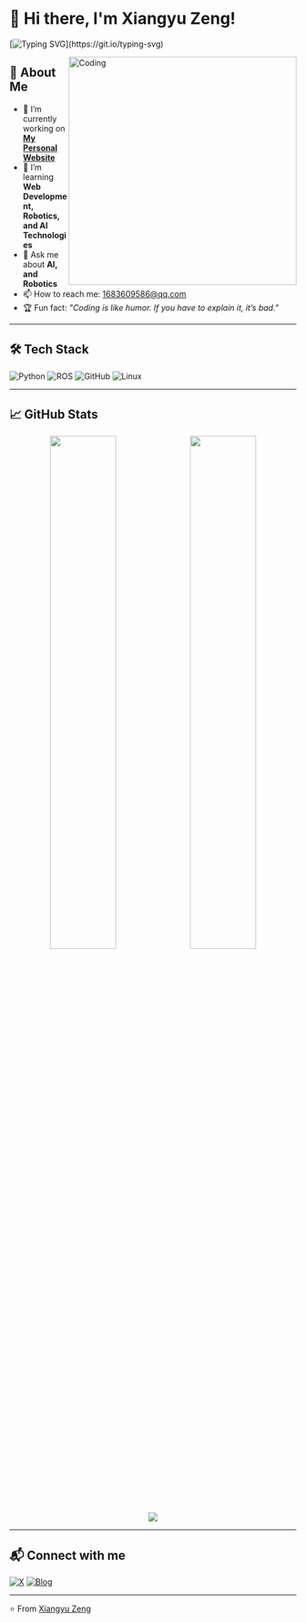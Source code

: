 # 👋 Hi there, I'm **Xiangyu Zeng!**

[![Typing SVG](https://readme-typing-svg.herokuapp.com?size=22&color=F75C7E&lines=Welcome+to+my+GitHub+profile!;I'm+a+passionate+developer.;Open-source+enthusiast!)](https://git.io/typing-svg)

<img align="right" alt="Coding" width="400" src="https://media.giphy.com/media/qgQUggAC3Pfv687qPC/giphy.gif">

## 🚀 About Me

- 🎯 I’m currently working on **[My Personal Website](https://github.com/zxy0624/zxy0624.github.io)**
- 🌱 I’m learning **Web Development, Robotics, and AI Technologies**
- 💬 Ask me about **AI, and Robotics**
- 📫 How to reach me: [1683609586@qq.com](mailto:1683609586@qq.com)
- 🏆 Fun fact: *"Coding is like humor. If you have to explain it, it’s bad."*

---

## 🛠️ Tech Stack

![Python](https://img.shields.io/badge/-Python-3776AB?style=flat&logo=python&logoColor=white)
![ROS](https://img.shields.io/badge/-ROS-22314E?style=flat&logo=ros&logoColor=white)
![GitHub](https://img.shields.io/badge/-GitHub-181717?style=flat&logo=github&logoColor=white)
![Linux](https://img.shields.io/badge/-Linux-FCC624?style=flat&logo=linux&logoColor=black)

---

## 📈 GitHub Stats

<p align="center">
  <img width="48%" src="https://github-readme-stats.vercel.app/api?username=zxy0624&show_icons=true&theme=radical" />
  <img width="48%" src="https://github-readme-streak-stats.herokuapp.com/?user=zxy0624&theme=radical" />
</p>

<p align="center">
  <img src="https://github-readme-stats-sigma-five.vercel.app/api/top-langs/?username=zxy0624&layout=compact&theme=radical" />
</p>

---

## 📬 Connect with me

[![X](https://img.shields.io/badge/-X-000000?style=flat&logo=X&logoColor=white)](https://x.com/zxy0624)
[![Blog](https://img.shields.io/badge/-Blog-FF5722?style=flat&logo=Google-Chrome&logoColor=white)](https://zxy0624.github.io/)

---


⭐️ From [Xiangyu Zeng](https://github.com/zxy0624)
